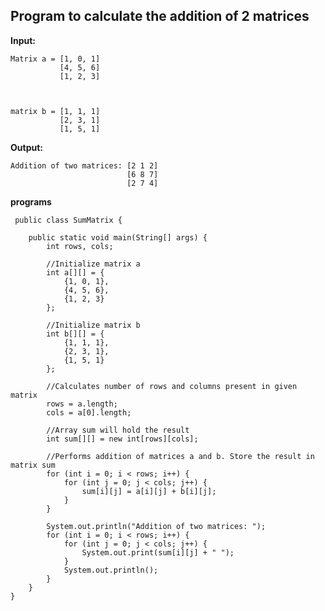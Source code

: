 ## Program to calculate the addition of 2 matrices


**Input:**

    Matrix a = [1, 0, 1]
               [4, 5, 6]
               [1, 2, 3]

 

    matrix b = [1, 1, 1]
               [2, 3, 1]
               [1, 5, 1]

**Output:**

    Addition of two matrices: [2 1 2]
                              [6 8 7]
                              [2 7 4]

 **programs**                         
  

     public class SumMatrix {
    
        public static void main(String[] args) {
            int rows, cols;
    
            //Initialize matrix a
            int a[][] = {
                {1, 0, 1},
                {4, 5, 6},
                {1, 2, 3}
            };
    
            //Initialize matrix b
            int b[][] = {
                {1, 1, 1},
                {2, 3, 1},
                {1, 5, 1}
            };
    
            //Calculates number of rows and columns present in given matrix
            rows = a.length;
            cols = a[0].length;
    
            //Array sum will hold the result
            int sum[][] = new int[rows][cols];
    
            //Performs addition of matrices a and b. Store the result in matrix sum
            for (int i = 0; i < rows; i++) {
                for (int j = 0; j < cols; j++) {
                    sum[i][j] = a[i][j] + b[i][j];
                }
            }
    
            System.out.println("Addition of two matrices: ");
            for (int i = 0; i < rows; i++) {
                for (int j = 0; j < cols; j++) {
                    System.out.print(sum[i][j] + " ");
                }
                System.out.println();
            }
        }
    }